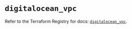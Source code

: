 # `digitalocean_vpc`

Refer to the Terraform Registry for docs: [`digitalocean_vpc`](https://registry.terraform.io/providers/digitalocean/digitalocean/2.48.1/docs/resources/vpc).
